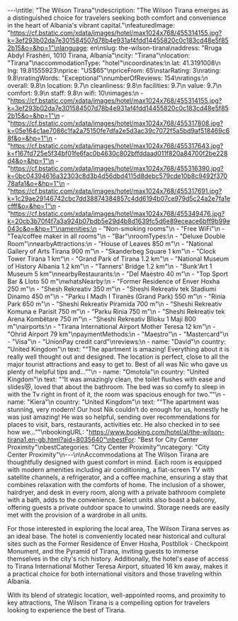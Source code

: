 ---\ntitle: "The Wilson Tirana"\ndescription: "The Wilson Tirana emerges as a distinguished choice for travelers seeking both comfort and convenience in the heart of Albania's vibrant capital."\nfeaturedImage: "https://cf.bstatic.com/xdata/images/hotel/max1024x768/455314155.jpg?k=3ef293b02da7e301584507d78b4e931af4fdd14455820c0c183cd48e5f852b15&o=&hp=1"\nlanguage: en\nslug: the-wilson-tirana\naddress: "Rruga Abdyl Frashëri, 1010 Tirana, Albania"\ncity: "Tirana"\nlocation: "Tirana"\naccommodationType: "hotel"\ncoordinates:\n  lat: 41.3191008\n  lng: 19.81555923\nprice: "US$65"\npriceFrom: 65\nstarRating: 3\nrating: 9.8\nratingWords: "Exceptional"\nnumberOfReviews: 154\nratings:\n  overall: 9.8\n  location: 9.7\n  cleanliness: 9.8\n  facilities: 9.7\n  value: 9.7\n  comfort: 9.9\n  staff: 9.8\n  wifi: 10\nimages:\n  - "https://cf.bstatic.com/xdata/images/hotel/max1024x768/455314155.jpg?k=3ef293b02da7e301584507d78b4e931af4fdd14455820c0c183cd48e5f852b15&o=&hp=1"\n  - "https://cf.bstatic.com/xdata/images/hotel/max1024x768/455317808.jpg?k=05e164c1ae7086c1fa2a75150fe7dfa2e5d3ac39c7072f5a5bd9af518469c68f&o=&hp=1"\n  - "https://cf.bstatic.com/xdata/images/hotel/max1024x768/455317643.jpg?k=f167fd725e5f34bf01fe6fac0b4630c802bffddaad011f820a84700f2be228d4&o=&hp=1"\n  - "https://cf.bstatic.com/xdata/images/hotel/max1024x768/455316390.jpg?k=0bc04394616a32303c8d3b4d56dbd4115d8debc579cde10b8c9492f37078afa1&o=&hp=1"\n  - "https://cf.bstatic.com/xdata/images/hotel/max1024x768/455317691.jpg?k=1c29ae29146742cbc7dd38874384857c4dd6194b07ce979d5c24a2e7fa1ecfff&o=&hp=1"\n  - "https://cf.bstatic.com/xdata/images/hotel/max1024x768/455349476.jpg?k=20cb3b70f4f7a3a924b07bdb5e29d4b8d1639fc5d6e89eceace6bff9b99e043c&o=&hp=1"\namenities:\n  - "Non-smoking rooms"\n  - "Free WiFi"\n  - "Tea/coffee maker in all rooms"\n  - "Bar"\nroomTypes:\n  - "Deluxe Double Room"\nnearbyAttractions:\n  - "House of Leaves 850 m"\n  - "National Gallery of Arts Tirana 900 m"\n  - "Skanderbeg Square 1 km"\n  - "Clock Tower Tirana 1 km"\n  - "Grand Park of Tirana 1.2 km"\n  - "National Museum of History Albania 1.2 km"\n  - "Tanners' Bridge 1.2 km"\n  - "Bunk'Art 1 Museum 5 km"\nnearbyRestaurants:\n  - "Del Maestro 40 m"\n  - "Top Sport Bar & Lloto 50 m"\nwhatsNearby:\n  - "Former Residence of Enver Hoxha 250 m"\n  - "Shesh Rekreativ 350 m"\n  - "Sheshi Rekreativ tek Stadiumi Dinamo 450 m"\n  - "Parku I Madh I Tiranës (Grand Park) 550 m"\n  - "Rinia Park 650 m"\n  - "Sheshi Rekreativ Piramida 700 m"\n  - "Sheshi Rekreativ Komuna e Parisit 750 m"\n  - "Parku Rinia 750 m"\n  - "Sheshi Rekreativ tek Arena Kombëtare 750 m"\n  - "Sheshi Rekreativ Blloku 1 Maji 800 m"\nairports:\n  - "Tirana International Airport Mother Teresa 12 km"\n  - "Ohrid Airport 79 km"\npaymentMethods:\n  - "Maestro"\n  - "Mastercard"\n  - "Visa"\n  - "UnionPay credit card"\nreviews:\n  - name: "David"\n    country: "United Kingdom"\n    text: "“The apartment is amazing! Everything about it is really well thought out and designed. The location is perfect, close to all the major tourist attractions and easy to get to.
Best of all was Nic who gave us plenty of helpful tips and...”"\n  - name: "Omotola"\n    country: "United Kingdom"\n    text: "“It was amazingly clean, the toilet flushes with ease and slides😻, loved that about the bathroom. The bed was so comfy to sleep in with the Tv right in front of it, the room was spacious enough for two.”"\n  - name: "Kiera"\n    country: "United Kingdom"\n    text: "“The apartment was stunning, very modern! Our host Nik couldn’t do enough for us, honestly he was just amazing! He was so helpful, sending over recommendations for places to visit, bars, restaurants, activities etc. He also checked in to see how we...”"\nbookingURL: "https://www.booking.com/hotel/al/the-wilson-tirana1.en-gb.html?aid=8035640"\nbestFor: "Best for City Center Proximity"\nbestCategories: "City Center Proximity"\ncategory: "City Center Proximity"\n---\n\nAccommodations at The Wilson Tirana are thoughtfully designed with guest comfort in mind. Each room is equipped with modern amenities including air conditioning, a flat-screen TV with satellite channels, a refrigerator, and a coffee machine, ensuring a stay that combines relaxation with the comforts of home. The inclusion of a shower, hairdryer, and desk in every room, along with a private bathroom complete with a bath, adds to the convenience. Select units also boast a balcony, offering guests a private outdoor space to unwind. Storage needs are easily met with the provision of a wardrobe in all units.

For those interested in exploring the local area, The Wilson Tirana serves as an ideal base. The hotel is conveniently located near historical and cultural sites such as the Former Residence of Enver Hoxha, Postbllok - Checkpoint Monument, and the Pyramid of Tirana, inviting guests to immerse themselves in the city's rich history. Additionally, the hotel's ease of access to Tirana International Mother Teresa Airport, situated 16 km away, makes it a practical choice for both international visitors and those traveling within Albania.

With its blend of strategic location, well-appointed rooms, and proximity to key attractions, The Wilson Tirana is a compelling option for travelers looking to experience the best of Tirana.